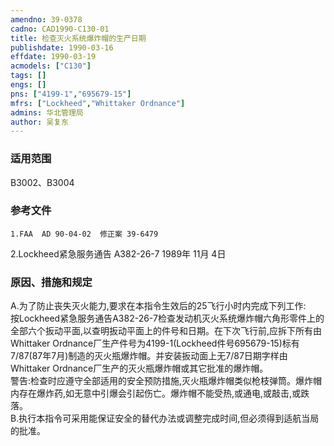 ```yaml
---
amendno: 39-0378  
cadno: CAD1990-C130-01  
title: 检查灭火系统爆炸帽的生产日期  
publishdate: 1990-03-16  
effdate: 1990-03-19  
acmodels: ["C130"]  
tags: []  
engs: []  
pns: ["4199-1","695679-15"]  
mfrs: ["Lockheed","Whittaker Ordnance"]  
admins: 华北管理局  
author: 吴复东  
---
```

  
### 适用范围  
B3002、B3004  
  
<!--more-->  
### 参考文件  
    1.FAA  AD 90-04-02  修正案 39-6479  
2.Lockheed紧急服务通告 A382-26-7 1989年 11月 4日  
  
### 原因、措施和规定  
A.为了防止丧失灭火能力,要求在本指令生效后的25飞行小时内完成下列工作:  
    按Lockheed紧急服务通告A382-26-7检查发动机灭火系统爆炸帽六角形零件上的全部六个扳动平面,以查明扳动平面上的件号和日期。在下次飞行前,应拆下所有由Whittaker Ordnance厂生产件号为4199-1(Lockheed件号695679-15)标有7/87(87年7月)制造的灭火瓶爆炸帽。并安装扳动面上无7/87日期字样由Whittaker Ordnance厂生产的灭火瓶爆炸帽或其它批准的爆炸帽。  
    警告:检查时应遵守全部适用的安全预防措施,灭火瓶爆炸帽类似枪枝弹筒。爆炸帽内存在爆炸药,如无意中引爆会引起伤亡。爆炸帽不能受热,或通电,或敲击,或跌落。  
    B.执行本指令可采用能保证安全的替代办法或调整完成时间,但必须得到适航当局的批准。  
